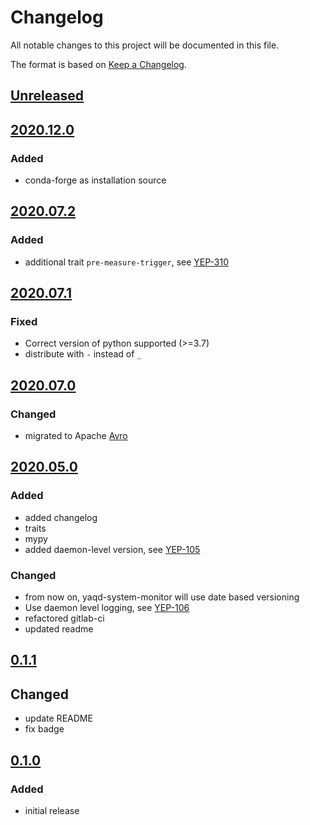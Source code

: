 # Changelog
All notable changes to this project will be documented in this file.

The format is based on [Keep a Changelog](https://keepachangelog.com/).

## [Unreleased]

## [2020.12.0]

### Added
- conda-forge as installation source

## [2020.07.2]

### Added
- additional trait `pre-measure-trigger`, see [YEP-310](https://yeps.yaq.fyi/310/)

## [2020.07.1]

### Fixed
- Correct version of python supported (>=3.7)
- distribute with `-` instead of `_`

## [2020.07.0]

### Changed
- migrated to Apache [Avro](https://yeps.yaq.fyi/107)

## [2020.05.0]

### Added
- added changelog
- traits
- mypy
- added daemon-level version, see [YEP-105](https://yeps.yaq.fyi/105/)

### Changed
- from now on, yaqd-system-monitor will use date based versioning
- Use daemon level logging, see [YEP-106](https://yeps.yaq.fyi/106)
- refactored gitlab-ci
- updated readme

## [0.1.1]

## Changed
- update README
- fix badge

## [0.1.0]

### Added
- initial release

[Unreleased]: https://gitlab.com/yaq/yaqd-system-monitor/-/compare/v2020.12.0...master
[2020.12.0]: https://gitlab.com/yaq/yaqd-system-monitor/-/compare/v2020.07.2...v2020.12.0
[2020.07.2]: https://gitlab.com/yaq/yaqd-system-monitor/-/compare/v2020.07.1...v2020.07.2
[2020.07.1]: https://gitlab.com/yaq/yaqd-system-monitor/-/compare/v2020.07.0...v2020.07.1
[2020.07.0]: https://gitlab.com/yaq/yaqd-system-monitor/-/compare/v0.1.1...v2020.07.0
[2020.05.0]: https://gitlab.com/yaq/yaqd-system-monitor/-/compare/v0.1.1...v2020.05.0
[0.1.1]: https://gitlab.com/yaq/yaqd-system-monitor/-/compare/v0.1.0...v0.1.1
[0.1.0]: https://gitlab.com/yaq/yaqd-system-monitor/-/tags/v0.1.0
